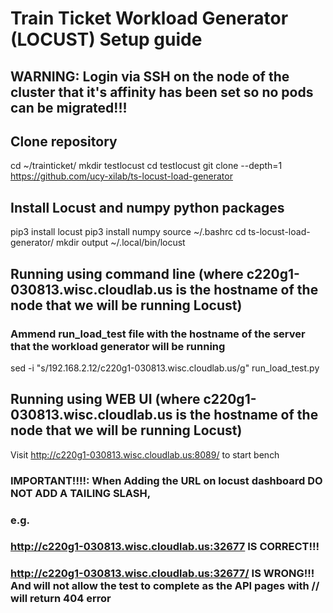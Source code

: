 # Train Ticket Workload Generator (LOCUST) Setup guide

## WARNING: Login via SSH on the node of the cluster that it's affinity has been set so no pods can be migrated!!!

## Clone repository
cd ~/trainticket/
mkdir testlocust
cd testlocust
git clone  --depth=1  https://github.com/ucy-xilab/ts-locust-load-generator

## Install Locust and numpy python packages
pip3 install locust
pip3 install numpy
source ~/.bashrc
cd ts-locust-load-generator/
mkdir output
~/.local/bin/locust

## Running using command line (where c220g1-030813.wisc.cloudlab.us is the hostname of the node that we will be running Locust)

### Ammend run_load_test file with the hostname of the server that the workload generator will be running
sed -i "s/192.168.2.12/c220g1-030813.wisc.cloudlab.us/g" run_load_test.py

## Running using WEB UI (where c220g1-030813.wisc.cloudlab.us is the hostname of the node that we will be running Locust)
Visit http://c220g1-030813.wisc.cloudlab.us:8089/ to start bench
### IMPORTANT!!!!: When Adding the URL on locust dashboard DO NOT ADD A TAILING SLASH, 
### e.g. 
### http://c220g1-030813.wisc.cloudlab.us:32677 IS CORRECT!!!
### http://c220g1-030813.wisc.cloudlab.us:32677/ IS WRONG!!! And will not allow the test to complete as the API pages with // will return 404 error
